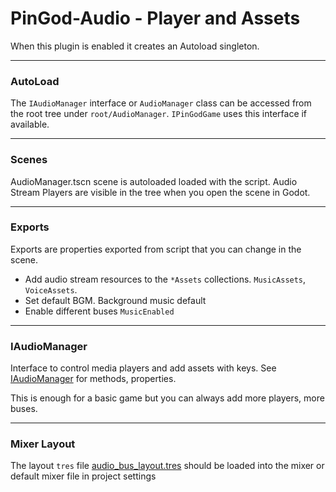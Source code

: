 # PinGod-Audio - Player and Assets
When this plugin is enabled it creates an Autoload singleton.

---
### AutoLoad
The `IAudioManager` interface or `AudioManager` class can be accessed from the root tree under `root/AudioManager`.
`IPinGodGame` uses this interface if available.

---
### Scenes
AudioManager.tscn scene is autoloaded loaded with the script. Audio Stream Players are visible in the tree when you open the scene in Godot.

---
### Exports
Exports are properties exported from script that you can change in the scene.
- Add audio stream resources to the `*Assets` collections. `MusicAssets`, `VoiceAssets`.
- Set default BGM. Background music default
- Enable different buses `MusicEnabled`

---
### IAudioManager
Interface to control media players and add assets with keys. See [IAudioManager](Node/IAudioManager.cs) for methods, properties.

This is enough for a basic game but you can always add more players, more buses.

---
### Mixer Layout
The layout `tres` file [audio_bus_layout.tres](audio_bus_layout.tres) should be loaded into the mixer or default mixer file in project settings


